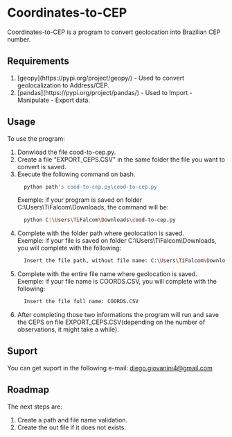 # Coordinates-to-CEP

Coordinates-to-CEP is a program to convert geolocation into Brazilian CEP number.

## Requirements
<ol>
  <li>[geopy](https://pypi.org/project/geopy/) - Used to convert geolocalization to Address/CEP.</li>
  <li>[pandas](https://pypi.org/project/pandas/) - Used to Import - Manipulate - Export data.</li>
</ol>

## Usage

To use the program:
<ol>
  <li>Donwload the file cood-to-cep.py.</li>
  <li>Create a file "EXPORT_CEPS.CSV" in the same folder the file you want to convert is saved.</li>
  <li>Execute the following command on bash.</li>
  
  ```bash
    python path's cood-to-cep.py\cood-to-cep.py
  ```
  
  Exemple: if your program is saved on folder C:\Users\TiFalcom\Downloads, the command will be:
  
  ```bash
    python C:\Users\TiFalcom\Downloads\cood-to-cep.py
  ```
  
  <li>Complete with the folder path where geolocation is saved.</li>
  Exemple: if your file is saved on folder C:\Users\TiFalcom\Downloads, you will complete with the following:
  
  ```bash
    Insert the file path, without file name: C:\Users\TiFalcom\Downloads
  ```
  
  <li>Complete with the entire file name where geolocation is saved.</li>
  Exemple: if your file name is COORDS.CSV, you will complete with the following:
  
  ```bash
    Insert the file full name: COORDS.CSV
  ```
  
  <li>After completing those two informations the program will run and save the CEPS on file EXPORT_CEPS.CSV(depending on the number of observations, it might take a while).</li>
</ol>

## Suport

You can get suport in the following e-mail: diego.giovanini4@gmail.com

## Roadmap

The next steps are:
<ol>
  <li>Create a path and file name validation.</li>
  <li>Create the out file if it does not exists.</li>
</ol>
